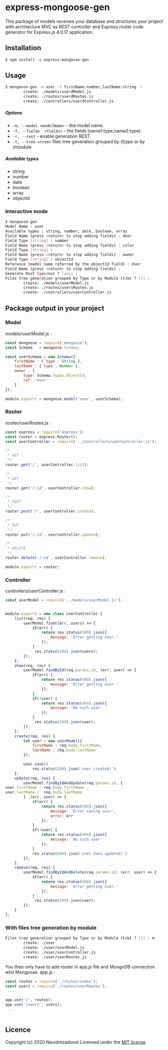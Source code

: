 
# express-mongoose-gen

This package of models receives your database and structures your project with architecture MVC as REST controller and Express router code generator for Express.js 4.0.17 application.

## Installation
```bash
$ npm install -g express-mongoose-gen
```

## Usage
```bash
$ mongoose-gen -m user -f firstName:number,lastName:string -r
        create: ./models/userdModel.js
        create: ./routes/userdRoutes.js
        create: ./controllers/userdController.js
```

##### Options

  - `-m, --model <modelName>` - the model name.
  - `-f, --fields  <fields>` - the fields (name1:type,name2:type).
  - `-r, --rest` - enable generation REST.
  - `-t, --tree <tree>`        files tree generation grouped by (t)ype or by (m)odule

##### Available types
  - string
  - number
  - date
  - boolean
  - array
  - objectId

### Interactive mode
```bash
$ mongoose-gen
Model Name : user
Available types : string, number, date, boolean, array
Field Name (press <return> to stop adding fields) : door
Field Type [string] : number
Field Name (press <return> to stop adding fields) : color
Field Type [string] : 
Field Name (press <return> to stop adding fields) : owner
Field Type [string] : objectId
Reference (model name referred by the objectId field) : User
Field Name (press <return> to stop adding fields) : 
Generate Rest (yes/no) ? [yes] : 
Files tree generation grouped by Type or by Module (t/m) ? [t] : 
        create: ./models/userModel.js
        create: ./routes/usersRoutes.js
        create: ./controllers/userController.js
```

## Package output in your project
### Model

models/userModel.js :
```javascript
const mongoose = require('mongoose');
const Schema   = mongoose.Schema;

const userSchema = new Schema({
	firstName : { type : String },
	lastName : { type : Number },
    owner : {
        type: Schema.Types.ObjectId,
        ref: 'User'
    }
});

module.exports = mongoose.model('user', userSchema);
```

### Router
routes/userRoutes.js :
```javascript
const express = require('express');
const router = express.Router();
const userController = require('../controllers/userController.js');

/*
 * GET
 */
router.get('/', userController.list);

/*
 * GET
 */
router.get('/:id', userController.show);

/*
 * POST
 */
router.post('/', userController.create);

/*
 * PUT
 */
router.put('/:id', userController.update);

/*
 * DELETE
 */
router.delete('/:id', userController.remove);

module.exports = router;

```

### Controller
controllers/userController.js :
```javascript
const userModel = require('../models/userModel.js');


module.exports = new class userController {
    list(req, res) {
        userModel.find((err, users) => {
            if(err) {
                return res.status(500).json({
                    message: 'Error getting user.'
                });
            }
             res.status(200).json(users);
        });
    };
    show(req, res) {
        userModel.findById(req.params.id, (err, user) => {
            if(err) {
                return res.status(500).json({
                    message: 'Error getting user.'
                });
            }
            if(!user) {
                return res.status(404).json({
                    message: 'No such user'
                });
            }
             res.status(200).json(user);
        });
    };
    create(req, res) {
        let user = new userModel({
			firstName : req.body.firstName,
			lastName : req.body.lastName
        });

        user.save()
            res.status(200).json('user created!')
    };
    update(req, res) {
        userModel.findByIdAndUpdate(req.params.id, {
user.firstName : req.body.firstName ,
user.lastName :  req.body.lastName
        } ,(err, user) => {
            if(err) {
                return res.status(500).json({
                    message: 'Error saving user',
                    error: err
                });
            }
            if(!user) {
                return res.status(404).json({
                    message: 'No such user'
                });
            }
            res.status(200).json('user data updated!')
        });
    };
    remove(req, res) {
        userModel.findByIdAndDelete(req.params.id, (err, user) => {
            if(err) {
                return res.status(500).json({
                    message: 'Error getting user.'
                });
            }
             res.status(200).json(user);
        });
    }
};
```

### With files tree generation by module
```bash
Files tree generation grouped by Type or by Module (t/m) ? [t] : m
        create: ./user
        create: ./user/userModel.js
        create: ./user/userController.js
        create: ./user/userRoutes.js
```

You then only have to add router in app.js file and MongoDB connection whit Mongoose.
app.js :
```javascript
const routes = require('./routes/index');
const users = require('./routes/userRoutes');
 ...

app.use('/', routes);
app.use('/users', users);
 ...
 
```

## Licence

Copyright (c) 2020 Navidrezadoost
Licensed under the [MIT license](LICENSE).